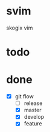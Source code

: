 # svim
skogix vim

# todo

# done
- [x] git flow
  - [ ] release
  - [x] master
  - [x] develop
  - [x] feature
